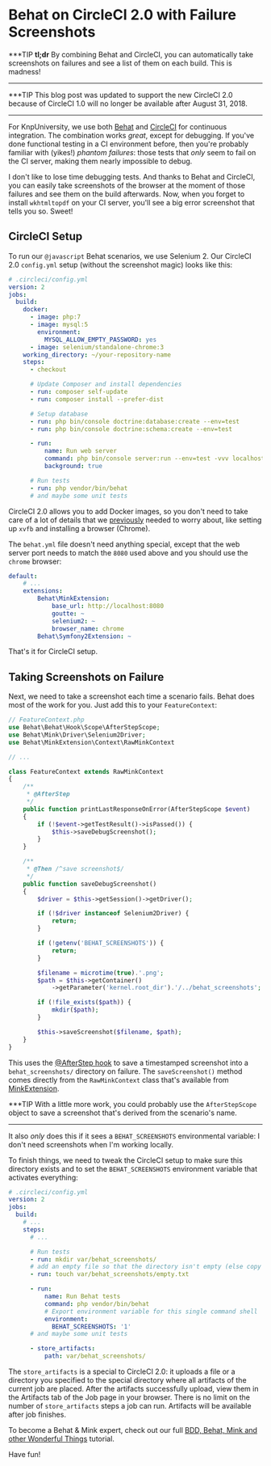 # Behat on CircleCI 2.0 with Failure Screenshots

***TIP
**tl;dr** By combining Behat and CircleCI, you can automatically take screenshots
on failures and see a list of them on each build. This is madness!
***

***TIP
This blog post was updated to support the new CircleCI 2.0 because of CircleCI 1.0
will no longer be available after August 31, 2018.
***

For KnpUniversity, we use both [Behat](https://knpuniversity.com/screencast/behat)
and [CircleCI](https://knpuniversity.com/screencast/phpunit/continuous-integration)
for continuous integration. The combination works *great*, except for
debugging. If you've done functional testing in a CI environment before, then
you're probably familiar with (yikes!) *phantom failures*: those tests that *only*
seem to fail on the CI server, making them nearly impossible to debug.

I don't like to lose time debugging tests. And thanks to Behat and CircleCI, you
can easily take screenshots of the browser at the moment of those failures and see
them on the build afterwards. Now, when you forget to install `wkhtmltopdf` on your
CI server, you'll see a big error screenshot that tells you so. Sweet!

## CircleCI Setup

To run our `@javascript` Behat scenarios, we use Selenium 2. Our CircleCI 2.0 `config.yml` setup
(without the screenshot magic) looks like this:

```yml
# .circleci/config.yml
version: 2
jobs:
  build:
    docker:
      - image: php:7
      - image: mysql:5
        environment:
          MYSQL_ALLOW_EMPTY_PASSWORD: yes
      - image: selenium/standalone-chrome:3
    working_directory: ~/your-repository-name
    steps:
      - checkout

      # Update Composer and install dependencies
      - run: composer self-update
      - run: composer install --prefer-dist

      # Setup database
      - run: php bin/console doctrine:database:create --env=test
      - run: php bin/console doctrine:schema:create --env=test

      - run:
          name: Run web server
          command: php bin/console server:run --env=test -vvv localhost:8080 > server.log 2>&1:
          background: true

      # Run tests
      - run: php vendor/bin/behat
      # and maybe some unit tests
```

CircleCI 2.0 allows you to add Docker images, so you don't need to take care of a lot of
details that we [previously](https://knpuniversity.com/screencast/question-answer-day/travis-ci)
needed to worry about, like setting up `xvfb` and installing a browser (Chrome).

The `behat.yml` file doesn't need anything special, except that the web server port
needs to match the `8080` used above and you should use the `chrome` browser:

```yml
default:
    # ...
    extensions:
        Behat\MinkExtension:
            base_url: http://localhost:8080
            goutte: ~
            selenium2: ~
            browser_name: chrome
        Behat\Symfony2Extension: ~
```

That's it for CircleCI setup.

## Taking Screenshots on Failure

Next, we need to take a screenshot each time a scenario fails. Behat does most of
the work for you. Just add this to your `FeatureContext`:

```php
// FeatureContext.php
use Behat\Behat\Hook\Scope\AfterStepScope;
use Behat\Mink\Driver\Selenium2Driver;
use Behat\MinkExtension\Context\RawMinkContext

// ...

class FeatureContext extends RawMinkContext
{
    /**
     * @AfterStep
     */
    public function printLastResponseOnError(AfterStepScope $event)
    {
        if (!$event->getTestResult()->isPassed()) {
            $this->saveDebugScreenshot();
        }
    }

    /**
     * @Then /^save screenshot$/
     */
    public function saveDebugScreenshot()
    {
        $driver = $this->getSession()->getDriver();

        if (!$driver instanceof Selenium2Driver) {
            return;
        }

        if (!getenv('BEHAT_SCREENSHOTS')) {
            return;
        }

        $filename = microtime(true).'.png';
        $path = $this->getContainer()
            ->getParameter('kernel.root_dir').'/../behat_screenshots';

        if (!file_exists($path)) {
            mkdir($path);
        }

        $this->saveScreenshot($filename, $path);
    }
}
```

This uses the [@AfterStep hook](https://knpuniversity.com/screencast/behat/behat-hooks-background)
to save a timestamped screenshot into a `behat_screenshots/` directory on failure.
The `saveScreenshot()` method comes directly from the `RawMinkContext` class that's
available from [MinkExtension](http://knpuniversity.com/screencast/behat/behat-loves-mink).

***TIP
With a little more work, you could probably use the `AfterStepScope` object to save
a screenshot that's derived from the scenario's name.
***

It also *only* does this if it sees a `BEHAT_SCREENSHOTS` environmental variable:
I don't need screenshots when I'm working locally.

To finish things, we need to tweak the CircleCI setup to make sure this directory
exists and to set the `BEHAT_SCREENSHOTS` environment variable that activates everything:

```yml
# .circleci/config.yml
version: 2
jobs:
  build:
    # ...
    steps:
      # ...

      # Run tests
      - run: mkdir var/behat_screenshots/
      # add an empty file so that the directory isn't empty (else copy may fail)
      - run: touch var/behat_screenshots/empty.txt

      - run:
          name: Run Behat tests
          command: php vendor/bin/behat
          # Export environment variable for this single command shell
          environment:
            BEHAT_SCREENSHOTS: '1'
      # and maybe some unit tests

      - store_artifacts:
          path: var/behat_screenshots/
```

The `store_artifacts` is a special to CircleCI 2.0: it uploads a file or a directory you specified
to the special directory where all artifacts of the current job are placed. After the artifacts
successfully upload, view them in the Artifacts tab of the Job page in your browser. There is no limit
on the number of `store_artifacts` steps a job can run. Artifacts will be available after job finishes.

To become a Behat & Mink expert, check out our full
[BDD, Behat, Mink and other Wonderful Things](https://knpuniversity.com/screencast/behat)
tutorial.

Have fun!
